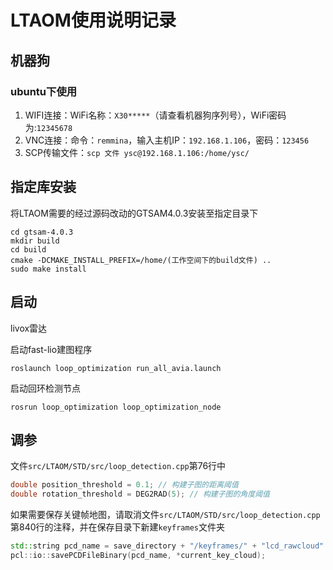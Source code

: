 # LTAOM使用说明记录

## 机器狗

### ubuntu下使用

1. WIFI连接：WiFi名称：`X30*****`（请查看机器狗序列号），WiFi密码为:`12345678`   
2. VNC连接：命令：`remmina`，输入主机IP：`192.168.1.106`，密码：`123456`   
3. SCP传输文件：`scp 文件 ysc@192.168.1.106:/home/ysc/`

## 指定库安装

将LTAOM需要的经过源码改动的GTSAM4.0.3安装至指定目录下

```
cd gtsam-4.0.3
mkdir build
cd build
cmake -DCMAKE_INSTALL_PREFIX=/home/(工作空间下的build文件) ..
sudo make install
```

## 启动

livox雷达  

启动fast-lio建图程序

``` 
roslaunch loop_optimization run_all_avia.launch 
```   

启动回环检测节点

```
rosrun loop_optimization loop_optimization_node
```

## 调参

文件`src/LTAOM/STD/src/loop_detection.cpp`第76行中

``` C++
double position_threshold = 0.1; // 构建子图的距离阈值
double rotation_threshold = DEG2RAD(5); // 构建子图的角度阈值
```

如果需要保存关键帧地图，请取消文件`src/LTAOM/STD/src/loop_detection.cpp`第840行的注释，并在保存目录下新建`keyframes`文件夹

``` C++
std::string pcd_name = save_directory + "/keyframes/" + "lcd_rawcloud" + std::to_string(key_frame_id) + ".pcd";
pcl::io::savePCDFileBinary(pcd_name, *current_key_cloud);
```

